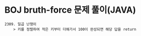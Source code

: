 BOJ bruth-force 문제 풀이(JAVA)
================================================
    2309. 일곱 난쟁이
        > 키를 정렬하여 적은 키부터 더해가서 100이 완성되면 해당 답을 return

